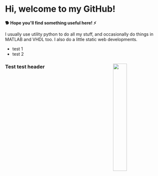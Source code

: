 # Hi, welcome to my GitHub! 

**🐕 Hope you'll find something useful here! ⚡️**

I usually use utility python to do all my stuff, and occasionally do things in MATLAB and VHDL too. 
I also do a little static web developments.

- test 1 
- test 2

<h3> Test test header
<img src='https://github.com/jarondlk/jarondlk/blob/4b69b80e2984997dd67915d92a0872232256a695/Untitled_Artwork%204.PNG' align='right' width='30%'>
</h3>
